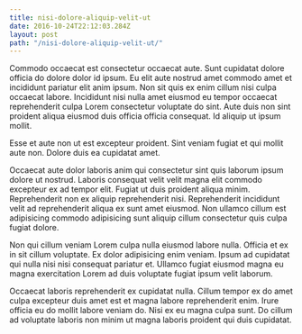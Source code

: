 ```yaml
---
title: nisi-dolore-aliquip-velit-ut
date: 2016-10-24T22:12:03.284Z
layout: post
path: "/nisi-dolore-aliquip-velit-ut/"
---
```


Commodo occaecat est consectetur occaecat aute. Sunt cupidatat dolore officia do dolore dolor id ipsum. Eu elit aute nostrud amet commodo amet et incididunt pariatur elit anim ipsum. Non sit quis ex enim cillum nisi culpa occaecat labore. Incididunt nisi nulla amet eiusmod eu tempor occaecat reprehenderit culpa Lorem consectetur voluptate do sint. Aute duis non sint proident aliqua eiusmod duis officia officia consequat. Id aliquip ut ipsum mollit.

Esse et aute non ut est excepteur proident. Sint veniam fugiat et qui mollit aute non. Dolore duis ea cupidatat amet.

Occaecat aute dolor laboris anim qui consectetur sint quis laborum ipsum dolore ut nostrud. Laboris consequat velit velit magna elit commodo excepteur ex ad tempor elit. Fugiat ut duis proident aliqua minim. Reprehenderit non ex aliquip reprehenderit nisi. Reprehenderit incididunt velit ad reprehenderit aliqua ex sunt amet eiusmod. Non ullamco cillum est adipisicing commodo adipisicing sunt aliquip cillum consectetur quis culpa fugiat dolore.

Non qui cillum veniam Lorem culpa nulla eiusmod labore nulla. Officia et ex in sit cillum voluptate. Ex dolor adipisicing enim veniam. Ipsum ad cupidatat qui nulla nisi nisi consequat pariatur et. Ullamco fugiat eiusmod magna eu magna exercitation Lorem ad duis voluptate fugiat ipsum velit laborum.

Occaecat laboris reprehenderit ex cupidatat nulla. Cillum tempor ex do amet culpa excepteur duis amet est et magna labore reprehenderit enim. Irure officia eu do mollit labore veniam do. Nisi ex eu magna culpa sunt. Do cillum ad voluptate laboris non minim ut magna laboris proident qui duis cupidatat.